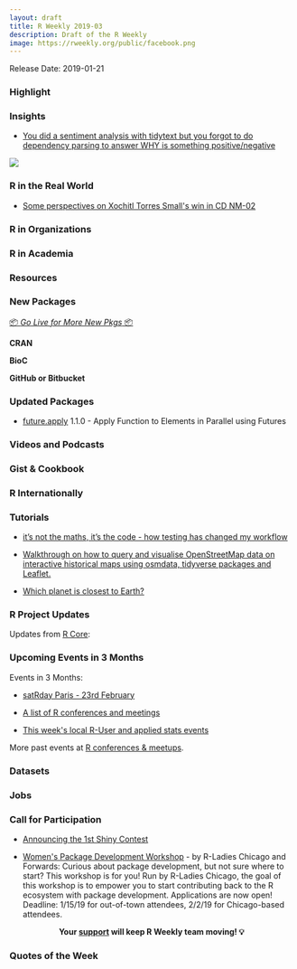 ```yaml
---
layout: draft
title: R Weekly 2019-03
description: Draft of the R Weekly
image: https://rweekly.org/public/facebook.png
---
```


Release Date: 2019-01-21

###  Highlight



### Insights

+ [You did a sentiment analysis with tidytext but you forgot to do dependency parsing to answer WHY is something positive/negative](http://www.bnosac.be/index.php/blog/85-you-did-a-sentiment-analysis-with-tidytext-but-you-forgot-to-do-dependency-parsing-to-answer-why-is-something-positive-negative)

![](http://www.bnosac.be/images/bnosac/blog/sentiment-and-dependency-parsing.png)

### R in the Real World

+ [Some perspectives on Xochitl Torres Small's win in CD NM-02](https://www.jtimm.net/2019/01/17/xochitl-torres-small-win-2018/)


###  R in Organizations



###  R in Academia



###  Resources



###  New Packages

<p class="added-hostname"><a href="https://rweekly.org/live" target="_blank" class="externalLink">📦 <i>Go Live for More New Pkgs</i> 📦</a></p>

**CRAN**



**BioC**



**GitHub or Bitbucket**



### Updated Packages

* [future.apply](https://cran.r-project.org/package=future.apply) 1.1.0 - Apply Function to Elements in Parallel using Futures


###  Videos and Podcasts



### Gist & Cookbook



### R Internationally



###  Tutorials

+ [it’s not the maths, it’s the code - how testing has changed my workflow](http://cantabile.rbind.io/posts/2019-01-05-its-not-not-the-math-its-the-code/)

+ [Walkthrough on how to query and visualise OpenStreetMap data on interactive historical maps using osmdata, tidyverse packages and Leaflet.](https://mhermans.net/post/mapping-leuvense-gangen/)

+ [Which planet is closest to Earth?](https://flother.is/2019/which-planet-is-closest-to-earth/)

<!--<div class="post-more-begi
n"></div><div class="post-more-end"></div>-->

###  R Project Updates

Updates from [R Core](http://developer.r-project.org/blosxom.cgi/R-devel/NEWS):


###  Upcoming Events in 3 Months

Events in 3 Months:

+ [satRday Paris - 23rd February](https://paris2019.satrdays.org/)

+ [A list of R conferences and meetings](https://jumpingrivers.github.io/meetingsR/events.html)

+ [This week's local R-User and applied stats events](https://community.rstudio.com/c/irl)

More past events at [R conferences & meetups](https://conf.rweekly.org).

### Datasets




### Jobs




###  Call for Participation

+ [Announcing the 1st Shiny Contest](https://blog.rstudio.com/2019/01/07/first-shiny-contest/)

+ [Women's Package Development Workshop](https://forwards.github.io/edu/chicago/) - by R-Ladies Chicago and Forwards: Curious about package development, but not sure where to start? This workshop is for you! Run by R-Ladies Chicago, the goal of this workshop is to empower you to start contributing back to the R ecosystem with package development. Applications are now open! Deadline: 1/15/19 for out-of-town attendees, 2/2/19 for Chicago-based attendees.

<p class="hide-support added-hostname support-rweekly" style="text-align: center;font-weight: bold;">Your <a class="non-visited externalLink" href="https://www.patreon.com/rweekly" onclick="pas(this)">support</a> will keep R Weekly team moving! 💡</p>

###  Quotes of the Week
